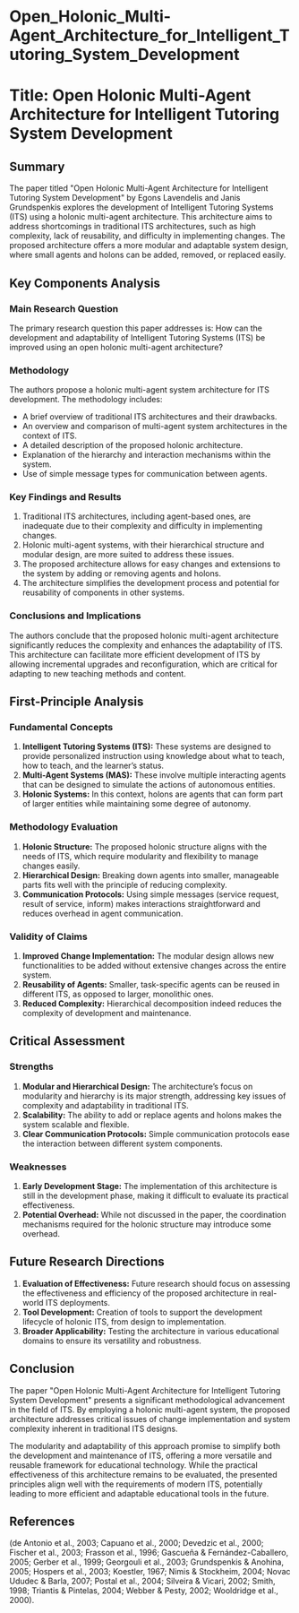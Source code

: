 # Open_Holonic_Multi-Agent_Architecture_for_Intelligent_Tutoring_System_Development

# Title: Open Holonic Multi-Agent Architecture for Intelligent Tutoring System Development

## Summary
The paper titled "Open Holonic Multi-Agent Architecture for Intelligent Tutoring System Development" by Egons Lavendelis and Janis Grundspenkis explores the development of Intelligent Tutoring Systems (ITS) using a holonic multi-agent architecture. This architecture aims to address shortcomings in traditional ITS architectures, such as high complexity, lack of reusability, and difficulty in implementing changes. The proposed architecture offers a more modular and adaptable system design, where small agents and holons can be added, removed, or replaced easily.

## Key Components Analysis

### Main Research Question
The primary research question this paper addresses is: How can the development and adaptability of Intelligent Tutoring Systems (ITS) be improved using an open holonic multi-agent architecture?

### Methodology
The authors propose a holonic multi-agent system architecture for ITS development. The methodology includes:
- A brief overview of traditional ITS architectures and their drawbacks.
- An overview and comparison of multi-agent system architectures in the context of ITS.
- A detailed description of the proposed holonic architecture.
- Explanation of the hierarchy and interaction mechanisms within the system.
- Use of simple message types for communication between agents.

### Key Findings and Results
1. Traditional ITS architectures, including agent-based ones, are inadequate due to their complexity and difficulty in implementing changes.
2. Holonic multi-agent systems, with their hierarchical structure and modular design, are more suited to address these issues.
3. The proposed architecture allows for easy changes and extensions to the system by adding or removing agents and holons.
4. The architecture simplifies the development process and potential for reusability of components in other systems.

### Conclusions and Implications
The authors conclude that the proposed holonic multi-agent architecture significantly reduces the complexity and enhances the adaptability of ITS. This architecture can facilitate more efficient development of ITS by allowing incremental upgrades and reconfiguration, which are critical for adapting to new teaching methods and content.

## First-Principle Analysis

### Fundamental Concepts
1. **Intelligent Tutoring Systems (ITS):** These systems are designed to provide personalized instruction using knowledge about what to teach, how to teach, and the learner’s status.
2. **Multi-Agent Systems (MAS):** These involve multiple interacting agents that can be designed to simulate the actions of autonomous entities.
3. **Holonic Systems:** In this context, holons are agents that can form part of larger entities while maintaining some degree of autonomy.

### Methodology Evaluation
1. **Holonic Structure:** The proposed holonic structure aligns with the needs of ITS, which require modularity and flexibility to manage changes easily.
2. **Hierarchical Design:** Breaking down agents into smaller, manageable parts fits well with the principle of reducing complexity.
3. **Communication Protocols:** Using simple messages (service request, result of service, inform) makes interactions straightforward and reduces overhead in agent communication.

### Validity of Claims
1. **Improved Change Implementation:** The modular design allows new functionalities to be added without extensive changes across the entire system.
2. **Reusability of Agents:** Smaller, task-specific agents can be reused in different ITS, as opposed to larger, monolithic ones.
3. **Reduced Complexity:** Hierarchical decomposition indeed reduces the complexity of development and maintenance.

## Critical Assessment

### Strengths
1. **Modular and Hierarchical Design:** The architecture’s focus on modularity and hierarchy is its major strength, addressing key issues of complexity and adaptability in traditional ITS.
2. **Scalability:** The ability to add or replace agents and holons makes the system scalable and flexible.
3. **Clear Communication Protocols:** Simple communication protocols ease the interaction between different system components.

### Weaknesses
1. **Early Development Stage:** The implementation of this architecture is still in the development phase, making it difficult to evaluate its practical effectiveness.
2. **Potential Overhead:** While not discussed in the paper, the coordination mechanisms required for the holonic structure may introduce some overhead.

## Future Research Directions
1. **Evaluation of Effectiveness:** Future research should focus on assessing the effectiveness and efficiency of the proposed architecture in real-world ITS deployments.
2. **Tool Development:** Creation of tools to support the development lifecycle of holonic ITS, from design to implementation.
3. **Broader Applicability:** Testing the architecture in various educational domains to ensure its versatility and robustness.

## Conclusion
The paper "Open Holonic Multi-Agent Architecture for Intelligent Tutoring System Development" presents a significant methodological advancement in the field of ITS. By employing a holonic multi-agent system, the proposed architecture addresses critical issues of change implementation and system complexity inherent in traditional ITS designs.

The modularity and adaptability of this approach promise to simplify both the development and maintenance of ITS, offering a more versatile and reusable framework for educational technology. While the practical effectiveness of this architecture remains to be evaluated, the presented principles align well with the requirements of modern ITS, potentially leading to more efficient and adaptable educational tools in the future.

## References
(de Antonio et al., 2003; Capuano et al., 2000; Devedzic et al., 2000; Fischer et al., 2003; Frasson et al., 1996; Gascueña & Fernández-Caballero, 2005; Gerber et al., 1999; Georgouli et al., 2003; Grundspenkis & Anohina, 2005; Hospers et al., 2003; Koestler, 1967; Nimis & Stockheim, 2004; Novac Ududec & Barla, 2007; Postal et al., 2004; Silveira & Vicari, 2002; Smith, 1998; Triantis & Pintelas, 2004; Webber & Pesty, 2002; Wooldridge et al., 2000).